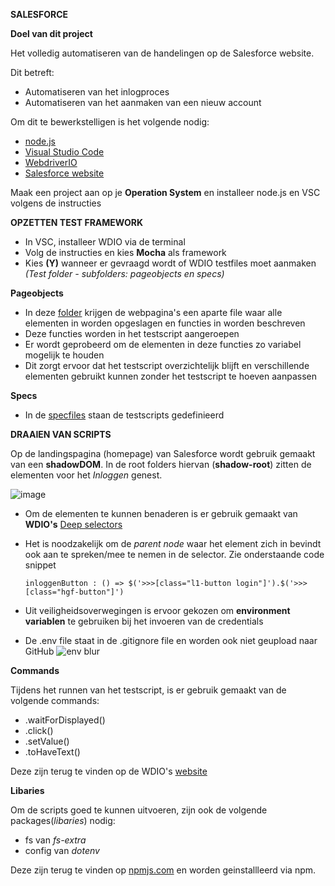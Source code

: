**SALESFORCE**

**Doel van dit project**

Het volledig automatiseren van de handelingen op de Salesforce website.

Dit betreft:
- Automatiseren van het inlogproces
- Automatiseren van het aanmaken van een nieuw account

Om dit te bewerkstelligen is het volgende nodig:
- [node.js](https://nodejs.org/en)
- [Visual Studio Code](https://code.visualstudio.com/)
- [WebdriverIO](https://webdriver.io/)
- [Salesforce website](https://www.salesforce.com/nl/)


Maak een project aan op je **Operation System** en installeer node.js en VSC volgens de instructies

**OPZETTEN TEST FRAMEWORK**
- In VSC, installeer WDIO via de terminal
- Volg de instructies en kies **Mocha** als framework
- Kies **(Y)** wanneer er gevraagd wordt of WDIO testfiles moet aanmaken _(Test folder - subfolders: pageobjects en specs)_

**Pageobjects**

- In deze [folder](https://github.com/Jeffrey-Jongkees/Salesforce/tree/testing/test/pageobjects) krijgen de webpagina's een aparte file waar alle elementen in worden opgeslagen en functies in worden beschreven
- Deze functies worden in het testscript aangeroepen
- Er wordt geprobeerd om de elementen in deze functies zo variabel mogelijk te houden
- Dit zorgt ervoor dat het testscript overzichtelijk blijft en verschillende elementen gebruikt kunnen zonder het testscript te hoeven aanpassen

**Specs**
- In de [specfiles](https://github.com/Jeffrey-Jongkees/Salesforce/tree/testing/test/specs) staan de testscripts gedefinieerd
  

**DRAAIEN VAN SCRIPTS**

Op de landingspagina (homepage) van Salesforce wordt gebruik gemaakt van een **shadowDOM**.
In de root folders hiervan (**shadow-root**) zitten de elementen voor het _Inloggen_ genest.

![image](https://github.com/Jeffrey-Jongkees/Salesforce/assets/135017230/796c4018-09ed-4115-8457-c59390690132)

- Om de elementen te kunnen benaderen is er gebruik gemaakt van **WDIO's** [Deep selectors](https://webdriver.io/docs/selectors/#deep-selectors)
- Het is noodzakelijk om de _parent node_ waar het element zich in bevindt ook aan te spreken/mee te nemen in de selector. Zie onderstaande code snippet

      inloggenButton : () => $('>>>[class="l1-button login"]').$('>>>[class="hgf-button"]')


- Uit veiligheidsoverwegingen is ervoor gekozen om **environment variablen** te gebruiken bij het invoeren van de credentials
- De .env file staat in de .gitignore file en worden ook niet geupload naar GitHub
![env blur](https://github.com/Jeffrey-Jongkees/Salesforce/assets/135017230/c09206ef-29a3-4315-93c3-86176dcda067)

**Commands**

Tijdens het runnen van het testscript, is er gebruik gemaakt van de volgende commands:
- .waitForDisplayed()
- .click()
- .setValue()
- .toHaveText()

Deze zijn terug te vinden op de WDIO's [website](https://webdriver.io/docs/api/element)

**Libaries**

Om de scripts goed te kunnen uitvoeren, zijn ook de volgende packages(_libaries_) nodig:
- fs van _fs-extra_
- config van _dotenv_

Deze zijn terug te vinden op [npmjs.com](https://www.npmjs.com/) en worden geinstallleerd via npm.



  


